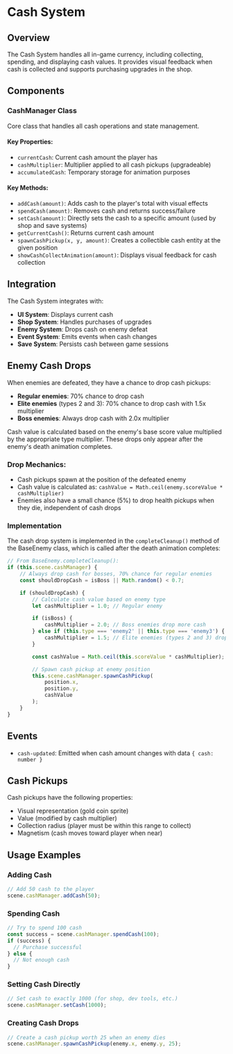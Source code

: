 # Cash System

## Overview

The Cash System handles all in-game currency, including collecting, spending, and displaying cash values. It provides visual feedback when cash is collected and supports purchasing upgrades in the shop.

## Components

### CashManager Class
Core class that handles all cash operations and state management.

#### Key Properties:
- `currentCash`: Current cash amount the player has
- `cashMultiplier`: Multiplier applied to all cash pickups (upgradeable)
- `accumulatedCash`: Temporary storage for animation purposes

#### Key Methods:
- `addCash(amount)`: Adds cash to the player's total with visual effects
- `spendCash(amount)`: Removes cash and returns success/failure
- `setCash(amount)`: Directly sets the cash to a specific amount (used by shop and save systems)
- `getCurrentCash()`: Returns current cash amount
- `spawnCashPickup(x, y, amount)`: Creates a collectible cash entity at the given position
- `showCashCollectAnimation(amount)`: Displays visual feedback for cash collection

## Integration

The Cash System integrates with:

- **UI System**: Displays current cash
- **Shop System**: Handles purchases of upgrades
- **Enemy System**: Drops cash on enemy defeat
- **Event System**: Emits events when cash changes
- **Save System**: Persists cash between game sessions

## Enemy Cash Drops

When enemies are defeated, they have a chance to drop cash pickups:

- **Regular enemies**: 70% chance to drop cash
- **Elite enemies** (types 2 and 3): 70% chance to drop cash with 1.5x multiplier
- **Boss enemies**: Always drop cash with 2.0x multiplier

Cash value is calculated based on the enemy's base score value multiplied by the appropriate type multiplier. These drops only appear after the enemy's death animation completes.

### Drop Mechanics:
- Cash pickups spawn at the position of the defeated enemy
- Cash value is calculated as: `cashValue = Math.ceil(enemy.scoreValue * cashMultiplier)`
- Enemies also have a small chance (5%) to drop health pickups when they die, independent of cash drops

### Implementation
The cash drop system is implemented in the `completeCleanup()` method of the BaseEnemy class, which is called after the death animation completes:

```javascript
// From BaseEnemy.completeCleanup():
if (this.scene.cashManager) {
    // Always drop cash for bosses, 70% chance for regular enemies
    const shouldDropCash = isBoss || Math.random() < 0.7;

    if (shouldDropCash) {
        // Calculate cash value based on enemy type
        let cashMultiplier = 1.0; // Regular enemy

        if (isBoss) {
            cashMultiplier = 2.0; // Boss enemies drop more cash
        } else if (this.type === 'enemy2' || this.type === 'enemy3') {
            cashMultiplier = 1.5; // Elite enemies (types 2 and 3) drop more cash
        }

        const cashValue = Math.ceil(this.scoreValue * cashMultiplier);

        // Spawn cash pickup at enemy position
        this.scene.cashManager.spawnCashPickup(
            position.x,
            position.y,
            cashValue
        );
    }
}
```

## Events

- `cash-updated`: Emitted when cash amount changes with data `{ cash: number }`

## Cash Pickups

Cash pickups have the following properties:
- Visual representation (gold coin sprite)
- Value (modified by cash multiplier)
- Collection radius (player must be within this range to collect)
- Magnetism (cash moves toward player when near)

## Usage Examples

### Adding Cash
```javascript
// Add 50 cash to the player
scene.cashManager.addCash(50);
```

### Spending Cash
```javascript
// Try to spend 100 cash
const success = scene.cashManager.spendCash(100);
if (success) {
  // Purchase successful
} else {
  // Not enough cash
}
```

### Setting Cash Directly
```javascript
// Set cash to exactly 1000 (for shop, dev tools, etc.)
scene.cashManager.setCash(1000);
```

### Creating Cash Drops
```javascript
// Create a cash pickup worth 25 when an enemy dies
scene.cashManager.spawnCashPickup(enemy.x, enemy.y, 25);
```
